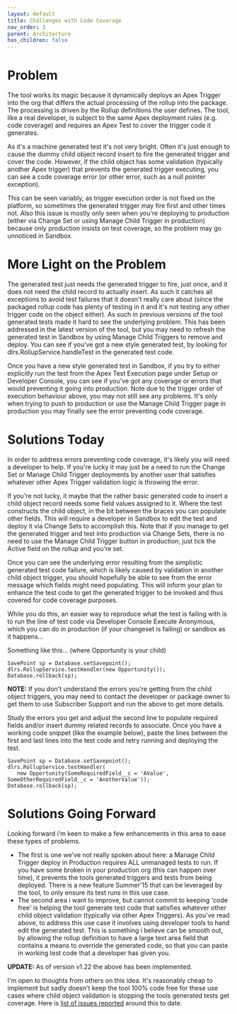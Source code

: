 ```yaml
---
layout: default
title: Challenges with Code Coverage
nav_order: 3
parent: Architecture
has_children: false
---
```


# Problem

The tool works its magic because it dynamically deploys an Apex Trigger into the org that differs the actual processing of the rollup into the package. The processing is driven by the Rollup definitions the user defines. The tool, like a real developer, is subject to the same Apex deployment rules (e.g. code coverage) and requires an Apex Test to cover the trigger code it generates.

As it's a machine generated test it's not very bright. Often it's just enough to cause the dummy child object record insert to fire the generated trigger and cover the code. However, if the child object has some validation (typically another Apex trigger) that prevents the generated trigger executing, you can see a code coverage error (or other error, such as a null pointer exception).

This can be seen variably, as trigger execution order is not fixed on the platform, so sometimes the generated trigger may fire first and other times not. Also this issue is mostly only seen when you're deploying to production (either via Change Set or using Manage Child Trigger in production) because only production insists on test coverage, so the problem may go unnoticed in Sandbox.

# More Light on the Problem

The generated test just needs the generated trigger to fire, just once, and it does not need the child record to actually insert. As such it catches all exceptions to avoid test failures that it doesn't really care about (since the packaged rollup code has plenty of testing in it and it's not testing any other trigger code on the object either). As such in previous versions of the tool generated tests made it hard to see the underlying problem. This has been addressed in the latest version of the tool, but you may need to refresh the generated test in Sandbox by using Manage Child Triggers to remove and deploy. You can see if you've got a new style generated test, by looking for dlrs.RollupService.handleTest in the generated test code.

Once you have a new style generated test in Sandbox, if you try to either explicitly run the test from the Apex Test Execution page under Setup or Developer Console, you can see if you've got any coverage or errors that would preventing it going into production. Note due to the trigger order of execution behaviour above, you may not still see any problems. It's only when trying to push to production or use the Manage Child Trigger page in production you may finally see the error preventing code coverage.

# Solutions Today

In order to address errors preventing code coverage, it's likely you will need a developer to help. If you're lucky it may just be a need to run the Change Set or Manage Child Trigger deployments by another user that satisfies whatever other Apex Trigger validation logic is throwing the error.

If you're not lucky, it maybe that the rather basic generated code to insert a child object record needs some field values assigned to it. Where the test constructs the child object, in the bit between the braces you can populate other fields. This will require a developer in Sandbox to edit the test and deploy it via Change Sets to accomplish this. Note that if you manage to get the generated trigger and test into production via Change Sets, there is no need to use the Manage Child Trigger button in production; just tick the Active field on the rollup and you're set.

Once you can see the underlying error resulting from the simplistic generated test code failure, which is likely caused by validation in another child object trigger, you should hopefully be able to see from the error message which fields might need populating. This will inform your plan to enhance the test code to get the generated trigger to be invoked and thus covered for code coverage purposes.

While you do this, an easier way to reproduce what the test is failing with is to run the line of test code via Developer Console Execute Anonymous, which you can do in production (if your changeset is failing) or sandbox as it happens...

Something like this... (where Opportunity is your child)

    SavePoint sp = Database.setSavepoint();
    dlrs.RollupService.testHandler(new Opportunity());
    Database.rollback(sp);

**NOTE:** If you don't understand the errors you're getting from the child object triggers, you may need to contact the developer or package owner to get them to use Subscriber Support and run the above to get more details.

Study the errors you get and adjust the second line to populate required fields and/or insert dummy related records to associate. Once you have a working code snippet (like the example below), paste the lines between the first and last lines into the test code and retry running and deploying the test.

    SavePoint sp = Database.setSavepoint();
    dlrs.RollupService.testHandler(
       new Opportunity(SomeRequiredField__c = 'AValue', SomeOtherRequiredField__c = 'AnotherValue'));
    Database.rollback(sp);

# Solutions Going Forward

Looking forward i'm keen to make a few enhancements in this area to ease these types of problems.

- The first is one we've not really spoken about here: a Manage Child Trigger deploy in Production requires ALL unmanaged tests to run. If you have some broken in your production org (this can happen over time), it prevents the tools generated triggers and tests from being deployed. There is a new feature Summer'15 that can be leveraged by the tool, to only ensure its test runs in this use case.
- The second area i want to improve, but cannot commit to keeping 'code free' is helping the tool generate test code that satisfies whatever other child object validation (typically via other Apex Triggers). As you've read above, to address this use case it involves using developer tools to hand edit the generated test. This is something i believe can be smooth out, by allowing the rollup definition to have a large text area field that contains a means to override the generated code, so that you can paste in working test code that a developer has given you.

**UPDATE:** As of version v1.22 the above has been implemented.

I'm open to thoughts from others on this idea. It's reasonably cheap to implement but sadly doesn't keep the tool 100% code free for these use cases where child object validation is stopping the tools generated tests get coverage. Here is [list of issues reported](https://github.com/afawcett/declarative-lookup-rollup-summaries/labels/code%20coverage%20or%20test%20issue) around this to date.
